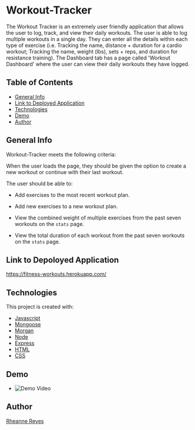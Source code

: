 # Workout-Tracker

The Workout Tracker is an extremely user friendly application that allows the user to log, track, and view their daily workouts. The user is able to log multiple workouts in a single day. They can enter all the details within each type of exercise (i.e. Tracking the name, distance + duration for a cardio workout; Tracking the name, weight (lbs), sets + reps, and duration for resistance training). The Dashboard tab has a page called 'Workout Dashboard' where the user can view their daily workouts they have logged.

## Table of Contents

- [General Info](#general-info)
- [Link to Deployed Application](#general-info)
- [Technologies](#technologies)
- [Demo](#demo)
- [Author](#author)

## General Info
Workout-Tracker meets the following criteria:

When the user loads the page, they should be given the option to create a new workout or continue with their last workout. </br>

The user should be able to: </br>

  * Add exercises to the most recent workout plan. </br>

  * Add new exercises to a new workout plan.  </br>

  * View the combined weight of multiple exercises from the past seven workouts on the `stats` page.  </br>

  * View the total duration of each workout from the past seven workouts on the `stats` page. </br>

## Link to Depoloyed Application

https://fitness-workouts.herokuapp.com/


## Technologies

This project is created with:

- [Javascript](https://javascript.com/)
- [Mongoose](https://mongoosejs.com/)
- [Morgan](https://www.npmjs.com/package/morgan)
- [Node](https://www.nodesoftware.com/?gclid=Cj0KCQiA7NKBBhDBARIsAHbXCB6tjiRB0Swb6tW761XCKEBqzP7vkz6NTptfe23zj-wRIt9y4L5XD7IaAtdREALw_wcB)
- [Express](https://expressjs.com/)
- [HTML](https://html.com/)
- [CSS](https://www.w3.org/Style/CSS/Overview.en.html)

## Demo

- ![Demo Video](https://github.com/rheannemr/./public/assets/WorkoutTracker.gif)

## Author

[Rheanne Reyes](https://github.com/rheannemr)
